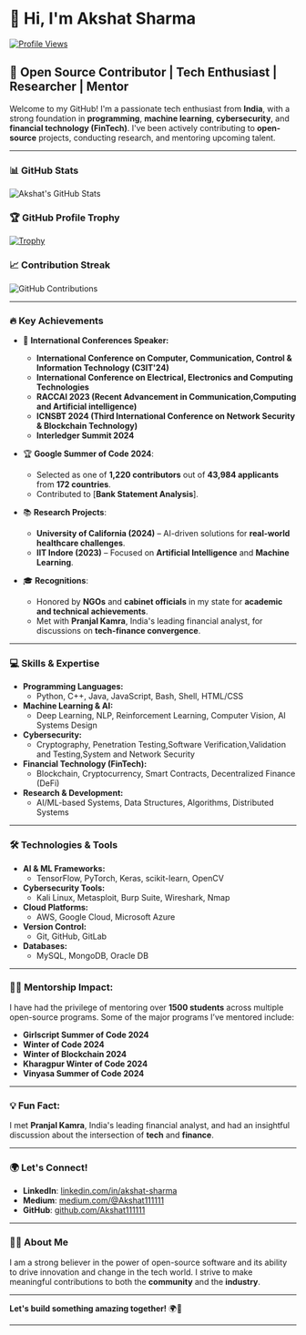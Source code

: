 # 👋 Hi, I'm Akshat Sharma

[![Profile Views](https://komarev.com/ghpvc/?username=akshat111111&label=Profile%20views&color=0e75b6&style=flat)](https://github.com/akshat111111)

## 🌟 Open Source Contributor | Tech Enthusiast | Researcher | Mentor

Welcome to my GitHub! I'm a passionate tech enthusiast from **India**, with a strong foundation in **programming**, **machine learning**, **cybersecurity**, and **financial technology (FinTech)**. I've been actively contributing to **open-source** projects, conducting research, and mentoring upcoming talent.

---

### 📊 **GitHub Stats**

![Akshat's GitHub Stats](https://github-readme-stats.vercel.app/api?username=akshat111111&show_icons=true&theme=radical)

### 🏆 **GitHub Profile Trophy**

[![Trophy](https://github-profile-trophy.vercel.app/?username=akshat111111&theme=onedark)](https://github.com/ryo-ma/github-profile-trophy)

### 📈 **Contribution Streak**

![GitHub Contributions](https://github-readme-streak-stats.herokuapp.com/?user=akshat111111&theme=radical)

---

### 🔥 **Key Achievements**

- 🎤 **International Conferences Speaker:**
    - **International Conference on Computer, Communication, Control & Information Technology (C3IT'24)**
    - **International Conference on Electrical, Electronics and Computing Technologies**
    - **RACCAI 2023 (Recent Advancement in Communication,Computing and Artificial intelligence)** 
    - **ICNSBT 2024 (Third International Conference on Network Security & Blockchain Technology)**
    - **Interledger Summit 2024**

- 🏆 **Google Summer of Code 2024**:
    - Selected as one of **1,220 contributors** out of **43,984 applicants** from **172 countries**.
    - Contributed to [**Bank Statement Analysis**].

- 📚 **Research Projects**:
    - **University of California (2024)** – AI-driven solutions for **real-world healthcare challenges**.
    - **IIT Indore (2023)** – Focused on **Artificial Intelligence** and **Machine Learning**.

- 🎓 **Recognitions**:
    - Honored by **NGOs** and **cabinet officials** in my state for **academic and technical achievements**.
    - Met with **Pranjal Kamra**, India's leading financial analyst, for discussions on **tech-finance convergence**.
---

### 💻 **Skills & Expertise**

- **Programming Languages:**
    - Python, C++, Java, JavaScript, Bash, Shell, HTML/CSS
- **Machine Learning & AI:**
    - Deep Learning, NLP, Reinforcement Learning, Computer Vision, AI Systems Design
- **Cybersecurity:**
    - Cryptography, Penetration Testing,Software Verification,Validation and Testing,System and Network Security
- **Financial Technology (FinTech):**
    - Blockchain, Cryptocurrency, Smart Contracts, Decentralized Finance (DeFi)
- **Research & Development:**
    - AI/ML-based Systems, Data Structures, Algorithms, Distributed Systems

---

### 🛠 **Technologies & Tools**

- **AI & ML Frameworks:**
    - TensorFlow, PyTorch, Keras, scikit-learn, OpenCV
- **Cybersecurity Tools:**
    - Kali Linux, Metasploit, Burp Suite, Wireshark, Nmap
- **Cloud Platforms:**
    - AWS, Google Cloud, Microsoft Azure
- **Version Control:**
    - Git, GitHub, GitLab
- **Databases:**
    - MySQL, MongoDB, Oracle DB

---


### 🧑‍🏫 **Mentorship Impact**:
I have had the privilege of mentoring over **1500 students** across multiple open-source programs. Some of the major programs I’ve mentored include:

- **Girlscript Summer of Code 2024**
- **Winter of Code 2024**
- **Winter of Blockchain 2024**
- **Kharagpur Winter of Code 2024**
- **Vinyasa Summer of Code 2024**

---

### 💡 **Fun Fact:**
I met **Pranjal Kamra**, India's leading financial analyst, and had an insightful discussion about the intersection of **tech** and **finance**.

---


### 🌍 **Let's Connect!**

- **LinkedIn**: [linkedin.com/in/akshat-sharma](https://www.linkedin.com/in/akshat-sharma11/)
- **Medium**: [medium.com/@Akshat111111](https://medium.com/@Akshat111111)
- **GitHub**: [github.com/Akshat111111](https://github.com/Akshat111111)

---


### 🧑‍💻 **About Me**
I am a strong believer in the power of open-source software and its ability to drive innovation and change in the tech world. I strive to make meaningful contributions to both the **community** and the **industry**.

---

**Let's build something amazing together!** 🌍🚀

---
